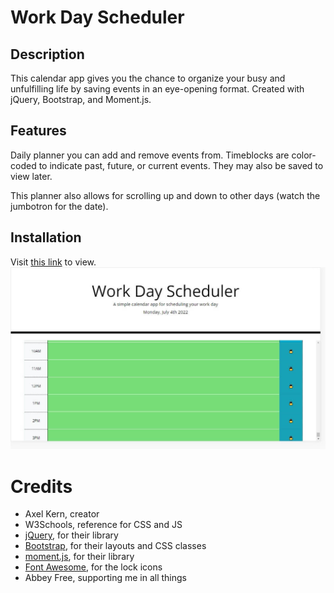 # Work Day Scheduler

## Description

This calendar app gives you the chance to organize your busy and unfulfilling life by saving events in an eye-opening format. Created with jQuery, Bootstrap, and Moment.js.

## Features

Daily planner you can add and remove events from. Timeblocks are color-coded to indicate past, future, or current events. They may also be saved to view later.

This planner also allows for scrolling up and down to other days (watch the jumbotron for the date).

## Installation

Visit [this link](https://axeljk.github.io/uw_m05_scheduler/) to view.
![Screenshot](assets/img/screenshot.jpg)

# Credits

* Axel Kern, creator
* W3Schools, reference for CSS and JS
* [jQuery](https://jquery.com/), for their library
* [Bootstrap](https://getbootstrap.com/), for their layouts and CSS classes
* [moment.js](https://momentjs.com/), for their library
* [Font Awesome](https://fontawesome.com/), for the lock icons
* Abbey Free, supporting me in all things